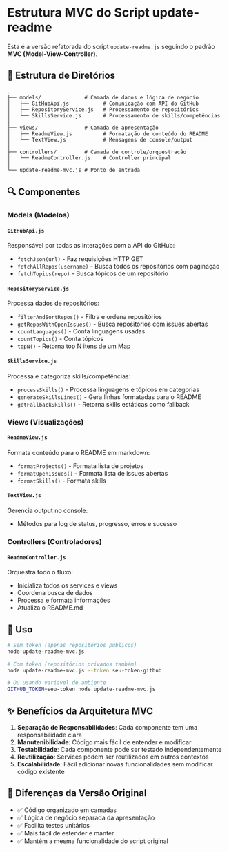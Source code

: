 # Estrutura MVC do Script update-readme

Esta é a versão refatorada do script `update-readme.js` seguindo o padrão **MVC (Model-View-Controller)**.

## 📁 Estrutura de Diretórios

```
.
├── models/              # Camada de dados e lógica de negócio
│   ├── GitHubApi.js           # Comunicação com API do GitHub
│   ├── RepositoryService.js   # Processamento de repositórios
│   └── SkillsService.js       # Processamento de skills/competências
│
├── views/               # Camada de apresentação
│   ├── ReadmeView.js          # Formatação de conteúdo do README
│   └── TextView.js            # Mensagens de console/output
│
├── controllers/         # Camada de controle/orquestração
│   └── ReadmeController.js    # Controller principal
│
└── update-readme-mvc.js # Ponto de entrada
```

## 🔍 Componentes

### Models (Modelos)

#### `GitHubApi.js`
Responsável por todas as interações com a API do GitHub:
- `fetchJson(url)` - Faz requisições HTTP GET
- `fetchAllRepos(username)` - Busca todos os repositórios com paginação
- `fetchTopics(repo)` - Busca tópicos de um repositório

#### `RepositoryService.js`
Processa dados de repositórios:
- `filterAndSortRepos()` - Filtra e ordena repositórios
- `getReposWithOpenIssues()` - Busca repositórios com issues abertas
- `countLanguages()` - Conta linguagens usadas
- `countTopics()` - Conta tópicos
- `topN()` - Retorna top N itens de um Map

#### `SkillsService.js`
Processa e categoriza skills/competências:
- `processSkills()` - Processa linguagens e tópicos em categorias
- `generateSkillsLines()` - Gera linhas formatadas para o README
- `getFallbackSkills()` - Retorna skills estáticas como fallback

### Views (Visualizações)

#### `ReadmeView.js`
Formata conteúdo para o README em markdown:
- `formatProjects()` - Formata lista de projetos
- `formatOpenIssues()` - Formata lista de issues abertas
- `formatSkills()` - Formata skills

#### `TextView.js`
Gerencia output no console:
- Métodos para log de status, progresso, erros e sucesso

### Controllers (Controladores)

#### `ReadmeController.js`
Orquestra todo o fluxo:
- Inicializa todos os services e views
- Coordena busca de dados
- Processa e formata informações
- Atualiza o README.md

## 🚀 Uso

```bash
# Sem token (apenas repositórios públicos)
node update-readme-mvc.js

# Com token (repositórios privados também)
node update-readme-mvc.js --token seu-token-github

# Ou usando variável de ambiente
GITHUB_TOKEN=seu-token node update-readme-mvc.js
```

## ✨ Benefícios da Arquitetura MVC

1. **Separação de Responsabilidades**: Cada componente tem uma responsabilidade clara
2. **Manutenibilidade**: Código mais fácil de entender e modificar
3. **Testabilidade**: Cada componente pode ser testado independentemente
4. **Reutilização**: Services podem ser reutilizados em outros contextos
5. **Escalabilidade**: Fácil adicionar novas funcionalidades sem modificar código existente

## 🔄 Diferenças da Versão Original

- ✅ Código organizado em camadas
- ✅ Lógica de negócio separada da apresentação
- ✅ Facilita testes unitários
- ✅ Mais fácil de estender e manter
- ✅ Mantém a mesma funcionalidade do script original


